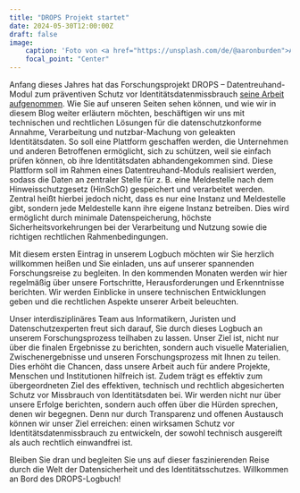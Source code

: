 ```yaml
---
title: "DROPS Projekt startet"
date: 2024-05-30T12:00:00Z
draft: false
image:
    caption: 'Foto von <a href="https://unsplash.com/de/@aaronburden">Aaron Burden</a> auf <a href="https://unsplash.com/de/fotos/makrofotografie-eines-wassertropfens-auf-einer-grunen-pflanze-Kp9z6zcUfGw">Unsplash</a>'
    focal_point: "Center"
---
```


Anfang dieses Jahres hat das Forschungsprojekt DROPS – Datentreuhand-Modul zum präventiven Schutz vor Identitätsdatenmissbrauch [seine Arbeit aufgenommen](https://www.uni-bonn.de/de/neues/083-2024). Wie Sie auf unseren Seiten sehen können, und wie wir in diesem Blog weiter erläutern möchten, beschäftigen wir uns mit technischen und rechtlichen Lösungen für die datenschutzkonforme Annahme, Verarbeitung und nutzbar-Machung von geleakten Identitätsdaten. So soll eine Plattform geschaffen werden, die Unternehmen und anderen Betroffenen ermöglicht, sich zu schützen, weil sie einfach prüfen können, ob ihre Identitätsdaten abhandengekommen sind. Diese Plattform soll im Rahmen eines Datentreuhand-Moduls realisiert werden, sodass die Daten an zentraler Stelle für z. B. eine Meldestelle nach dem Hinweisschutzgesetz (HinSchG) gespeichert und verarbeitet werden. Zentral heißt hierbei jedoch nicht, dass es nur eine Instanz und Meldestelle gibt, sondern jede Meldestelle kann ihre eigene Instanz betreiben. Dies wird ermöglicht durch minimale Datenspeicherung, höchste Sicherheitsvorkehrungen bei der Verarbeitung und Nutzung sowie die richtigen rechtlichen Rahmenbedingungen.

Mit diesem ersten Eintrag in unserem Logbuch möchten wir Sie herzlich willkommen heißen und Sie einladen, uns auf unserer spannenden Forschungsreise zu begleiten. In den kommenden Monaten werden wir hier regelmäßig über unsere Fortschritte, Herausforderungen und Erkenntnisse berichten. Wir werden Einblicke in unsere technischen Entwicklungen geben und die rechtlichen Aspekte unserer Arbeit beleuchten.

Unser interdisziplinäres Team aus Informatikern, Juristen und Datenschutzexperten freut sich darauf, Sie durch dieses Logbuch an unserem Forschungsprozess teilhaben zu lassen. Unser Ziel ist, nicht nur über die finalen Ergebnisse zu berichten, sondern auch visuelle Materialien, Zwischenergebnisse und unseren Forschungsprozess mit Ihnen zu teilen. Dies erhöht die Chancen, dass unsere Arbeit auch für andere Projekte, Menschen und Institutionen hilfreich ist. Zudem trägt es effektiv zum übergeordneten Ziel des effektiven, technisch und rechtlich abgesicherten Schutz vor Missbrauch von Identitätsdaten bei.
Wir werden nicht nur über unsere Erfolge berichten, sondern auch offen über die Hürden sprechen, denen wir begegnen. Denn nur durch Transparenz und offenen Austausch können wir unser Ziel erreichen: einen wirksamen Schutz vor Identitätsdatenmissbrauch zu entwickeln, der sowohl technisch ausgereift als auch rechtlich einwandfrei ist.

Bleiben Sie dran und begleiten Sie uns auf dieser faszinierenden Reise durch die Welt der Datensicherheit und des Identitätsschutzes. Willkommen an Bord des DROPS-Logbuch!